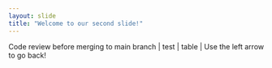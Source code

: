 ```yaml
---
layout: slide
title: "Welcome to our second slide!"
---
```

Code review before merging to main branch
| test | table |
Use the left arrow to go back!
